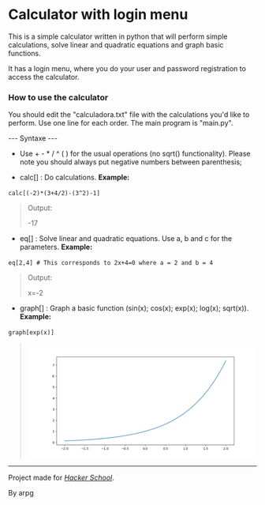 # Calculator with login menu

This is a simple calculator written in python that will perform simple calculations, solve linear and quadratic equations and graph basic functions.

It has a login menu, where you do your user and password registration to access the calculator.

### How to use the calculator

You should edit the "calculadora.txt" file with the calculations you'd like to perform. Use one line for each order. The main program is "main.py".

--- Syntaxe ---


- Use + - * / ^ ( ) for the usual operations (no sqrt() functionality). Please note you should always put negative numbers between parenthesis;

- calc[] : Do calculations. **Example:**

`calc[(-2)*(3+4/2)-(3^2)-1]`

> Output: 
>
>-17

- eq[] : Solve linear and quadratic equations. Use a, b and c for the parameters. **Example:**

`eq[2,4] # This corresponds to 2x+4=0 where a = 2 and b = 4` 
> Output: 
>
>x=-2

- graph[] : Graph a  basic function (sin(x); cos(x); exp(x); log(x); sqrt(x)). **Example:**

`graph[exp(x)]`

> ![O gráfico de e^x](/Figure_1.png "Exponencial")

---

Project made for [*Hacker School*](http://hackerschool.tecnico.ulisboa.pt/). 

By arpg
